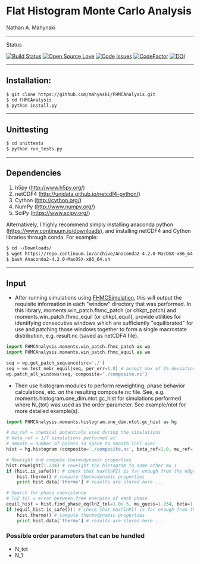 # Flat Histogram Monte Carlo Analysis

Nathan A. Mahynski

---

Status

[![Build Status](https://travis-ci.org/mahynski/FHMCAnalysis.svg?branch=master)](https://travis-ci.org/mahynski/FHMCAnalysis) [![Open Source Love](https://badges.frapsoft.com/os/v2/open-source.svg?v=103)](https://github.com/ellerbrock/open-source-badge/) [![Code Issues](https://www.quantifiedcode.com/api/v1/project/fe2f9564d3e84213a5ecae6e84c6f1d0/badge.svg)](https://www.quantifiedcode.com/app/project/fe2f9564d3e84213a5ecae6e84c6f1d0) [![CodeFactor](https://www.codefactor.io/repository/github/mahynski/fhmcanalysis/badge)](https://www.codefactor.io/repository/github/mahynski/fhmcanalysis) [![DOI](https://zenodo.org/badge/73996052.svg)](https://zenodo.org/badge/latestdoi/73996052)

---

## Installation:

```bash
$ git clone https://github.com/mahynski/FHMCAnalysis.git
$ cd FHMCAnalysis
$ python install.py
```

---

## Unittesting

```bash
$ cd unittests
$ python run_tests.py
```

---

## Dependencies

1. h5py (http://www.h5py.org/)
2. netCDF4 (http://unidata.github.io/netcdf4-python/)
3. Cython (http://cython.org/)
4. NumPy (http://www.numpy.org/)
5. SciPy (https://www.scipy.org/)

Alternatively, I highly recommend simply installing anaconda python (https://www.continuum.io/downloads), and installing netCDF4 and Cython libraries through conda. For example:

```bash
$ cd ~/Downloads/
$ wget https://repo.continuum.io/archive/Anaconda2-4.2.0-MacOSX-x86_64.pkg
$ bash Anaconda2-4.2.0-MacOSX-x86_64.sh
```

---

## Input

+ After running simulations using [FHMCSimulation](https://mahynski.github.io/FHMCSimulation/), this will output the requisite information in each "window" directory that was performed.  In this library, moments.win_patch.fhmc_patch (or chkpt_patch) and moments.win_patch.fhmc_equil (or chkpt_equil), provide utilities for identifying consecutive windows which are sufficiently "equilibrated" for use and patching those windows together to form a single macrostate distribution, e.g. result.nc (saved as netCDF4 file).

```python
import FHMCAnalysis.moments.win_patch.fhmc_patch as wp
import FHMCAnalysis.moments.win_patch.fhmc_equil as we

seq = wp.get_patch_sequence(src='./')
seq = we.test_nebr_equil(seq, per_err=1.0) # accept max of 1% deviation between overlapping windows
wp.patch_all_windows(seq, composite='./composite.nc')
```

+ Then use histogram modules to perform reweighting, phase behavior calculations, etc. on the resulting composite.nc file.  See, e.g. moments.histogram.one_dim.ntot.gc_hist for simulations performed where N_{tot} was used as the order parameter. See example/ntot for more detailed example(s).

```python
import FHMCAnalysis.moments.histogram.one_dim.ntot.gc_hist as hg

# mu_ref = chemical potentials used during the simulations
# beta_ref = 1/T simulations performed at
# smooth = number of points in space to smooth lnPI over
hist = hg.histogram (composite='./composite.nc', beta_ref=1.0, mu_ref=[0.0], smooth=10) # create histogram

# Reweight and compute thermodynamic properties
hist.reweight(1.234) # reweight the histogram to some other mu_1
if (hist.is_safe()): # check that max(lnPI) is far enough from the edge
    hist.thermo() # compute thermodynamic properties
    print hist.data['thermo'] # results are stored here ...

# Search for phase coexistence
# lnZ_tol = error between free energies of each phase
equil_hist = hist.find_phase_eq(lnZ_tol=1.0e-5, mu_guess=1.234, beta=1.0) # search for phase equilibrium at this temperature
if (equil_hist.is_safe()): # check that max(lnPI) is far enough from the edge
    hist.thermo() # compute thermodynamic properties
    print hist.data['thermo'] # results are stored here ...
```

### Possible order parameters that can be handled

+ N_tot
+ N_1
